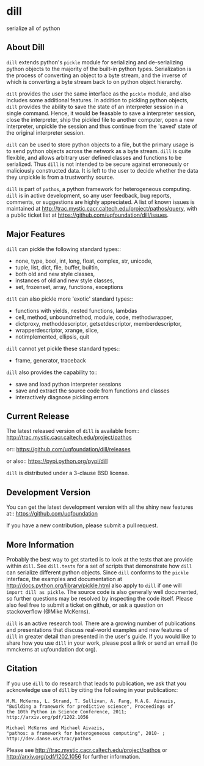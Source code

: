 dill
====
serialize all of python

About Dill
----------
`dill` extends python's `pickle` module for serializing and de-serializing
python objects to the majority of the built-in python types. Serialization
is the process of converting an object to a byte stream, and the inverse
of which is converting a byte stream back to on python object hierarchy.

`dill` provides the user the same interface as the `pickle` module, and
also includes some additional features. In addition to pickling python
objects, `dill` provides the ability to save the state of an interpreter
session in a single command.  Hence, it would be feasable to save a
interpreter session, close the interpreter, ship the pickled file to
another computer, open a new interpreter, unpickle the session and
thus continue from the 'saved' state of the original interpreter
session.

`dill` can be used to store python objects to a file, but the primary
usage is to send python objects across the network as a byte stream.
`dill` is quite flexible, and allows arbitrary user defined classes
and functions to be serialized.  Thus `dill` is not intended to be
secure against erroneously or maliciously constructed data. It is
left to the user to decide whether the data they unpickle is from
a trustworthy source.

`dill` is part of `pathos`, a python framework for heterogeneous computing.
`dill` is in active development, so any user feedback, bug reports, comments,
or suggestions are highly appreciated.  A list of known issues is maintained
at http://trac.mystic.cacr.caltech.edu/project/pathos/query, with a public
ticket list at https://github.com/uqfoundation/dill/issues.


Major Features
--------------
`dill` can pickle the following standard types::

* none, type, bool, int, long, float, complex, str, unicode,
* tuple, list, dict, file, buffer, builtin,
* both old and new style classes,
* instances of old and new style classes,
* set, frozenset, array, functions, exceptions

`dill` can also pickle more 'exotic' standard types::

* functions with yields, nested functions, lambdas
* cell, method, unboundmethod, module, code, methodwrapper,
* dictproxy, methoddescriptor, getsetdescriptor, memberdescriptor,
* wrapperdescriptor, xrange, slice,
* notimplemented, ellipsis, quit

`dill` cannot yet pickle these standard types::

* frame, generator, traceback

`dill` also provides the capability to::

* save and load python interpreter sessions
* save and extract the source code from functions and classes
* interactively diagnose pickling errors


Current Release
---------------
The latest released version of `dill` is available from::
    http://trac.mystic.cacr.caltech.edu/project/pathos

or::
    https://github.com/uqfoundation/dill/releases

or also::
    https://pypi.python.org/pypi/dill

`dill` is distributed under a 3-clause BSD license.


Development Version
-------------------
You can get the latest development version with all the shiny new features at::
    https://github.com/uqfoundation

If you have a new contribution, please submit a pull request.


More Information
----------------
Probably the best way to get started is to look at the tests that are
provide within `dill`. See `dill.tests` for a set of scripts that demonstrate
how `dill` can serialize different python objects.  Since `dill` conforms
to the `pickle` interface, the examples and documentation at
http://docs.python.org/library/pickle.html also apply to `dill` if one will
`import dill as pickle`. The source code is also generally well documented,
so further questions may be resolved by inspecting the code itself. Please
also feel free to submit a ticket on github, or ask a question on
stackoverflow (@Mike McKerns).

`dill` is an active research tool. There are a growing number of publications
and presentations that discuss real-world examples and new features of `dill`
in greater detail than presented in the user's guide.  If you would like to
share how you use `dill` in your work, please post a link or send an email
(to mmckerns at uqfoundation dot org).


Citation
--------
If you use `dill` to do research that leads to publication, we ask that you
acknowledge use of `dill` by citing the following in your publication::

    M.M. McKerns, L. Strand, T. Sullivan, A. Fang, M.A.G. Aivazis,
    "Building a framework for predictive science", Proceedings of
    the 10th Python in Science Conference, 2011;
    http://arxiv.org/pdf/1202.1056

    Michael McKerns and Michael Aivazis,
    "pathos: a framework for heterogeneous computing", 2010- ;
    http://dev.danse.us/trac/pathos

Please see http://trac.mystic.cacr.caltech.edu/project/pathos or
http://arxiv.org/pdf/1202.1056 for further information.

